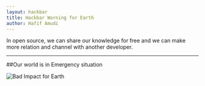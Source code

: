 ```yaml
---
layout: hackbar
title: Hackbar Warning for Earth
author: Hafif Amudi
---
```


In open source, we can share our knowledge for free and we can make more relation and channel with another developer.

---

##Our world is in Emergency situation

![Bad Impact for Earth]({{site.baseurl}}/assets/images/hafifAmudi.jpg)